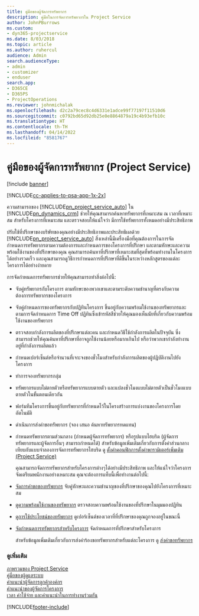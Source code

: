 ```yaml
---
title: คู่มือของผู้จัดการทรัพยากร
description: คู่มือในการจัดการทรัพยากรใน Project Service
author: JohnPBurrows
ms.custom:
- dyn365-projectservice
ms.date: 8/03/2018
ms.topic: article
ms.author: ruhercul
audience: Admin
search.audienceType:
- admin
- customizer
- enduser
search.app:
- D365CE
- D365PS
- ProjectOperations
ms.reviewer: johnmichalak
ms.openlocfilehash: d2c2a79cec8c4d6331e1adce99f77197f11510d6
ms.sourcegitcommit: c0792bd65d92db25e0e8864879a19c4b93efb10c
ms.translationtype: HT
ms.contentlocale: th-TH
ms.lasthandoff: 04/14/2022
ms.locfileid: "8581767"
---
```

# <a name="resource-manager-guide-project-service"></a>คู่มือของผู้จัดการทรัพยากร (Project Service)

[!include [banner](../includes/psa-now-project-operations.md)]

[!INCLUDE[cc-applies-to-psa-app-1x-2x](../includes/cc-applies-to-psa-app-1x-2x.md)]

ความสามารถของ [!INCLUDE[pn_project_service_auto](../includes/pn-project-service-auto.md)] ใน [!INCLUDE[pn_dynamics_crm](../includes/pn-dynamics-crm.md)] ช่วยให้คุณสามารถค้นหาทรัพยากรที่เหมาะสม ณ เวลาที่เหมาะสม สำหรับโครงการที่เหมาะสม และตรวจสอบให้แน่ใจว่า มีการใช้ทรัพยากรทั้งหมดอย่างมีประสิทธิภาพ  
  
 ปรับใช้ที่ปรึกษาของบริษัทของคุณอย่างมีประสิทธิภาพและประสิทธิผลด้วย [!INCLUDE[pn_project_service_auto](../includes/pn-project-service-auto.md)] สิ่งเหล่านี้มีเครื่องมือที่คุณต้องการในการจัดกำหนดการทรัพยากรตามความต้องการและกำหนดการของโครงการที่ปรึกษา และตามทักษะและความพร้อมใช้งานของที่ปรึกษาของคุณ คุณสามารถค้นหาที่ปรึกษาที่เหมาะสมที่สุดที่พร้อมทำงานในโครงการได้อย่างรวดเร็ว และคุณสามารถดูวิธีการกำหนดการที่ปรึกษาที่ดีขึ้นในระหว่างหลักสูตรของแต่ละโครงการได้อย่างง่ายดาย  
  
 การจัดกำหนดการทรัพยากรช่วยให้คุณสามารถทำสิ่งต่อไปนี้:  
  
- จับคู่ทรัพยากรกับโครงการ ตามทักษะของพวกเขาและตามระดับความชำนาญที่ตรงกับความต้องการทรัพยากรของโครงการ  
  
- จับคู่กำหนดการของทรัพยากรกับปฏิทินโครงการ ขึ้นอยู่กับความพร้อมใช้งานของทรัพยากรและตามการจัดกำหนดการ Time Off ปฏิทินซึ่งเข้ารหัสสีช่วยให้คุณมองเห็นนัยที่เกี่ยวกับความพร้อมใช้งานของทรัพยากร  
  
- ตรวจสอบกำลังการผลิตของที่ปรึกษาแต่ละคน และกำหนดวิธีใช้กำลังการผลิตในปัจจุบัน ซึ่งสามารถช่วยให้คุณค้นหาที่ปรึกษาที่อาจถูกใช้งานน้อยหรือมากเกินไป หรือว่าพวกเขากำลังทำงานอยู่ที่กำลังการผลิตแล้ว  
  
- กำหนดเปอร์เซ็นต์หรือจำนวนที่เจาะจงของชั่วโมงสำหรับกำลังการผลิตของผู้ปฏิบัติงานไปยังโครงการ  
  
- ทำการจองทรัพยากรกลุ่ม  
  
- ทรัพยากรแบบไม่ตายตัวหรือทรัพยากรแบบตายตัว และแปลงชั่วโมงแบบไม่ตายตัวเป็นชั่วโมงแบบตายตัวในขั้นตอนเดียวกัน  
  
- ฟอร์มทีมโครงการขึ้นอยู่กับทรัพยากรที่กำหนดไว้ในโครงสร้างการแบ่งงานของโครงการโดยอัตโนมัติ  
  
- ดำเนินการส่งคำขอทรัพยากร (จอง เสนอ ค้นหาทรัพยากรทดแทน)  
  
- กำหนดทรัพยากรตามส่วนกลาง (กำหนดผู้จัดการทรัพยากร) หรือรูปแบบไฮบริด (ผู้จัดการทรัพยากรและผู้จัดการอื่นๆ สามารถกำหนดได้) สำหรับข้อมูลเพิ่มเติมเกี่ยวกับการตั้งค่าส่วนกลางเทียบกับแบบจำลองการจัดการทรัพยากรไฮบริด ดู [ตั้งค่าคอนฟิกการตั้งค่าพารามิเตอร์เพิ่มเติม (Project Service)](../psa/configure-additional-parameters-settings.md)  
  
  คุณสามารถจัดการทรัพยากรสำหรับโครงการต่างๆได้อย่างมีประสิทธิภาพ และให้แน่ใจว่าโครงการจัดเตรียมพนักงานอย่างเหมาะสม คุณจะต้องการแท็บนี้เพื่อทำงานต่อไปนี้:  
  
- [จัดการคำขอของทรัพยากร](../psa/manage-resource-requests.md) จับคู่ทักษะและความชำนาญของที่ปรึกษาของคุณไปยังโครงการที่เหมาะสม  
  
- [ดูความพร้อมใช้งานของทรัพยากร](../psa/view-resource-availability.md) ตรวจสอบความพร้อมใช้งานของที่ปรึกษาในมุมมองปฏิทิน  
  
- [ดูการใช้ประโยชน์ของทรัพยากร](../psa/view-resource-utilization.md) ดูเปอร์เซ็นต์ของเวลาที่ที่ปรึกษาของคุณถูกจองอยู่ในขณะนี้  
  
- [จัดกำหนดการทรัพยากรสำหรับโครงการ](../psa/schedule-resources-project.md) จัดกำหนดการที่ปรึกษาสำหรับโครงการ  
  
  สำหรับข้อมูลเพิ่มเติมเกี่ยวกับการส่งคำร้องขอทรัพยากรสำหรับแต่ละโครงการ ดู [ส่งคำขอทรัพยากร](../psa/submit-resource-requests.md)  
  
### <a name="see-also"></a>ดูเพิ่มเติม  
 [ภาพรวมของ Project Service](../psa/overview.md)   
 [คู่มือของผู้ดูแลระบบ](../psa/admin-guide.md)   
 [คำแนะนำผู้จัดการลูกค้าองค์กร](../psa/account-manager-guide.md)   
 [คำแนะนำของผู้จัดการโครงการ](../psa/project-manager-guide.md)   
 [เวลา ค่าใช้จ่าย และคำแนะนำในการทำงานร่วมกัน](../psa/time-expense-collaboration-guide.md)


[!INCLUDE[footer-include](../includes/footer-banner.md)]
